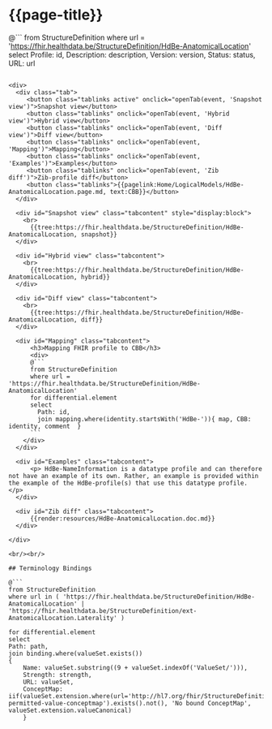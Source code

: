 # {{page-title}}

@```
from StructureDefinition
where url = 'https://fhir.healthdata.be/StructureDefinition/HdBe-AnatomicalLocation'
select 
Profile: id,
Description: description,
Version: version,
Status: status,
URL: url
```

<div>
  <div class="tab">
     <button class="tablinks active" onclick="openTab(event, 'Snapshot view')">Snapshot view</button>
     <button class="tablinks" onclick="openTab(event, 'Hybrid view')">Hybrid view</button>
     <button class="tablinks" onclick="openTab(event, 'Diff view')">Diff view</button>
     <button class="tablinks" onclick="openTab(event, 'Mapping')">Mapping</button>
     <button class="tablinks" onclick="openTab(event, 'Examples')">Examples</button>
     <button class="tablinks" onclick="openTab(event, 'Zib diff')">Zib-profile diff</button>
     <button class="tablinks">{{pagelink:Home/LogicalModels/HdBe-AnatomicalLocation.page.md, text:CBB}}</button>
  </div>

  <div id="Snapshot view" class="tabcontent" style="display:block">
    <br>
      {{tree:https://fhir.healthdata.be/StructureDefinition/HdBe-AnatomicalLocation, snapshot}}
  </div>

  <div id="Hybrid view" class="tabcontent">
    <br>
      {{tree:https://fhir.healthdata.be/StructureDefinition/HdBe-AnatomicalLocation, hybrid}}
  </div>

  <div id="Diff view" class="tabcontent">
    <br>
      {{tree:https://fhir.healthdata.be/StructureDefinition/HdBe-AnatomicalLocation, diff}}
  </div>

  <div id="Mapping" class="tabcontent">      
      <h3>Mapping FHIR profile to CBB</h3>
      <div>
      @```
      from StructureDefinition
      where url = 'https://fhir.healthdata.be/StructureDefinition/HdBe-AnatomicalLocation'
      for differential.element 
      select 
        Path: id,
        join mapping.where(identity.startsWith('HdBe-')){ map, CBB: identity, comment  }
      ```
    </div>
  </div>

  <div id="Examples" class="tabcontent">
      <p> HdBe-NameInformation is a datatype profile and can therefore not have an example of its own. Rather, an example is provided within the example of the HdBe-profile(s) that use this datatype profile. </p>
  </div>

  <div id="Zib diff" class="tabcontent">
      {{render:resources/HdBe-AnatomicalLocation.doc.md}}
  </div>

</div>

<br/><br/> 

## Terminology Bindings

@```
from StructureDefinition
where url in ( 'https://fhir.healthdata.be/StructureDefinition/HdBe-AnatomicalLocation' | 'https://fhir.healthdata.be/StructureDefinition/ext-AnatomicalLocation.Laterality' )

for differential.element
select
Path: path,
join binding.where(valueSet.exists())
{
	Name: valueSet.substring((9 + valueSet.indexOf('ValueSet/'))),
	Strength: strength,
	URL: valueSet,
	ConceptMap: iif(valueSet.extension.where(url='http://hl7.org/fhir/StructureDefinition/11179-permitted-value-conceptmap').exists().not(), 'No bound ConceptMap', valueSet.extension.valueCanonical)
	}
```  